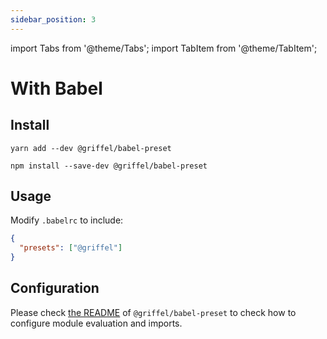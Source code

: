 ```yaml
---
sidebar_position: 3
---
```


import Tabs from '@theme/Tabs';
import TabItem from '@theme/TabItem';

# With Babel

## Install

<Tabs>
<TabItem value="yarn" label="Yarn">

```shell
yarn add --dev @griffel/babel-preset
```

</TabItem>
<TabItem value="npm" label="NPM">

```shell
npm install --save-dev @griffel/babel-preset
```

</TabItem>
</Tabs>

## Usage

Modify `.babelrc` to include:

```json
{
  "presets": ["@griffel"]
}
```

## Configuration

Please check [the README](https://github.com/microsoft/griffel/tree/main/packages/babel-preset) of `@griffel/babel-preset` to check how to configure module evaluation and imports.
